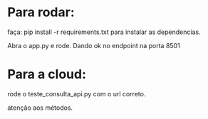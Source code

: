 # Para rodar:

faça: pip install -r requirements.txt para instalar as dependencias.

Abra o app.py e rode.
Dando ok no endpoint na porta 8501

# Para a cloud:

rode o teste_consulta_api.py com o url correto.

atenção aos métodos.